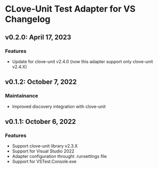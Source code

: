 # CLove-Unit Test Adapter for VS Changelog

## v0.2.0: April 17, 2023 
### Features
- Update for clove-unit v2.4.0 (now this adapter support only clove-unit v2.4.X)

## v0.1.2: October 7, 2022 
### Maintainance
- Improved discovery integration with clove-unit

## v0.1.1: October 6, 2022 
### Features
- Support clove-unit library v2.3.X
- Support for Visual Studio 2022
- Adapter configuration throught .runsettings file
- Support for VSTest.Console.exe